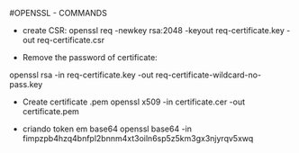 #OPENSSL - COMMANDS

* create CSR:
openssl req -newkey rsa:2048 -keyout req-certificate.key -out req-certificate.csr

* Remove the password of certificate: 

openssl rsa -in req-certificate.key -out req-certificate-wildcard-no-pass.key

* Create certificate .pem
  openssl x509 -in certificate.cer -out certificate.pem

* criando token em base64
  openssl base64 -in fimpzpb4hzq4bnfpl2bnnm4xt3oiln6sp5z5km3gx3njyrqv5xwq

